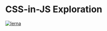 # CSS-in-JS Exploration

[![lerna](https://img.shields.io/badge/maintained%20with-lerna-cc00ff.svg)](https://lerna.js.org/)
